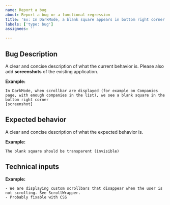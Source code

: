 ```yaml
---
name: Report a bug
about: Report a bug or a functional regression
title: 'Ex: In DarkMode, a blank square appears in bottom right corner while scrolling'
labels: ['type: bug']
assignees: ''

---
```


## Bug Description

A clear and concise description of what the current behavior is.
Please also add **screenshots** of the existing application.

**Example:** 
```
In DarkMode, when scrollbar are displayed (for example on Companies page, with enough companies in the list), we see a blank square in the bottom right corner
[screenshot]
```

## Expected behavior

A clear and concise description of what the expected behavior is.

**Example:** 
```
The blank square should be transparent (invisible)
```

## Technical inputs

**Example:** 
```
- We are displaying custom scrollbars that disappear when the user is not scrolling. See ScrollWrapper.
- Probably fixable with CSS
```

